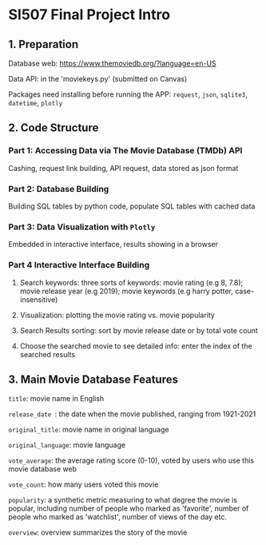 # SI507 Final Project Intro


## 1. Preparation

Database web: https://www.themoviedb.org/?language=en-US

Data API: in the 'moviekeys.py' (submitted on Canvas)

Packages need installing before running the APP: `request`, `json`, `sqlite3`, `datetime`, `plotly`



## 2. Code Structure

### Part 1: Accessing Data via The Movie Database (TMDb) API 

Cashing, request link building, API request, data stored as json format

### Part 2: Database Building

Building SQL tables by python code, populate SQL tables with cached data 

### Part 3: Data Visualization with `Plotly` 
Embedded in interactive interface, results showing in a browser

### Part 4 Interactive Interface Building

1. Search keywords: three sorts of keywords: movie rating (e.g 8, 7.8); 
   movie release year (e.g 2019); movie keywords (e.g harry potter, case-insensitive) 


2. Visualization: plotting the movie rating vs. movie popularity


3. Search Results sorting: sort by movie release date or by total vote count


4. Choose the searched movie to see detailed info: enter the index of the searched results



## 3. Main Movie Database Features

`title`: movie name in English

`release_date `: the date when the movie published, ranging from 1921-2021

`original_title`: movie name in original language

`original_language`: movie language

`vote_average`: the average rating score (0-10), voted by users who use this movie database web

`vote_count`: how many users voted this movie

`popularity`: a synthetic metric measuring to what degree the movie is popular, including number of people 
who marked as 'favorite', number of people who marked as 'watchlist', number of views of the day etc.

`overview`: overview summarizes the story of the movie





